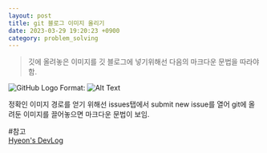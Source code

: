 ```yaml
---
layout: post
title: git 블로그 이미지 올리기
date: 2023-03-29 19:20:23 +0900
category: problem_solving
---
```

> 깃에 올려놓은 이미지를 깃 블로그에 넣기위해선 다음의 마크다운 문법을 따라야함.

![GitHub Logo](/images/logo.png)
Format: ![Alt Text](url)

정확인 이미지 경로를 얻기 위해선
issues탭에서 submit new issue를 열어 git에 올려둔 이미지를 끌어놓으면 마크다운 문법이 보임. 

#참고  
[Hyeon's DevLog](https://hyeonjiwon.github.io/blog/markdown_img/)  

